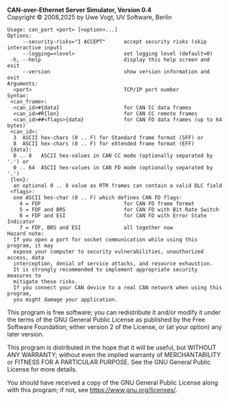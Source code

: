 __CAN-over-Ethernet Server Simulator, Version 0.4__ \
Copyright &copy; 2008,2025 by Uwe Vogt, UV Software, Berlin

```
Usage: can_port <port> [<option>...]
Options:
     --security-risks="I ACCEPT"      accept security risks (skip interactive input)
     --logging=<level>                set logging level (default=0)
 -h, --help                           display this help screen and exit
     --version                        show version information and exit
Arguments:
  <port>                              TCP/IP port number
Syntax:
 <can_frame>:
  <can_id>#{data}                     for CAN CC data frames
  <can_id>#R{len}                     for CAN CC remote frames
  <can_id>##<flags>{data}             for CAN FD data frames (up to 64 bytes)
 <can_id>:
  3  ASCII hex-chars (0 .. F) for Standard frame format (SFF) or
  8  ASCII hex-chars (0 .. F) for eXtended frame format (EFF)
 {data}:
  0 .. 8   ASCII hex-values in CAN CC mode (optionally separated by '.') or
  0 .. 64  ASCII hex-values in CAN FD mode (optionally separated by '.')
 {len}:
  an optional 0 .. 8 value as RTR frames can contain a valid DLC field
 <flags>:
  one ASCII hex-char (0 .. F) which defines CAN FD flags:
    4 = FDF                           for CAN FD frame format
    5 = FDF and BRS                   for CAN FD with Bit Rate Switch
    6 = FDF and ESI                   for CAN FD with Error State Indicator
    7 = FDF, BRS and ESI              all together now
Hazard note:
  If you open a port for socket communication while using this program, it may
  expose your computer to security vulnerabilities, unauthorized access, data
  interception, denial of service attacks, and resource exhaustion.
  It is strongly recommended to implement appropriate security measures to
  mitigate these risks.
  If you connect your CAN device to a real CAN network when using this program,
  you might damage your application.
```

This program is free software; you can redistribute it and/or modify
it under the terms of the GNU General Public License as published by
the Free Software Foundation; either version 2 of the License, or
(at your option) any later version.

This program is distributed in the hope that it will be useful,
but WITHOUT ANY WARRANTY; without even the implied warranty of
MERCHANTABILITY or FITNESS FOR A PARTICULAR PURPOSE.  See the
GNU General Public License for more details.

You should have received a copy of the GNU General Public License along
with this program; if not, see <https://www.gnu.org/licenses/>.
